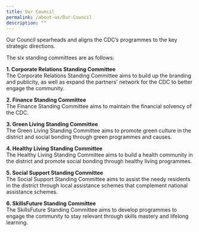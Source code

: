 ```yaml
---
title: Our Council
permalink: /about-us/Our-Council
description: ""
---
```

Our Council spearheads and aligns the CDC’s programmes to the key strategic directions. 


  
The six standing committees are as follows:  


**1\. Corporate Relations Standing Committee**  
The Corporate Relations Standing Committee aims to build up the branding and publicity, as well as expand the partners' network for the CDC to better engage the community. 
  
**2\. Finance Standing Committee**  
The Finance Standing Committee aims to maintain the financial solvency of the CDC.  
  
**3\. Green Living Standing Committee**  
The Green Living Standing Committee aims to promote green culture in the district and social bonding through green programmes and causes.   
  
**4\. Healthy Living Standing Committee**  
The Healthy Living Standing Committee aims to build a health community in the district and promote social bonding through healthy living programmes.

**5\. Social Support Standing Committee**  
The Social Support Standing Committee aims to assist the needy residents in the district through local assistance schemes that complement national assistance schemes.  
  
**6\. SkillsFuture Standing Committee**  
The SkillsFuture Standing Committee aims to develop programmes to engage the community to stay relevant through skills mastery and lifelong learning.
